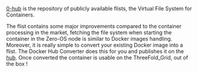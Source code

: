 [0-hub](https://hub.grid.tf) is the repository of publicly available flists, the Virtual File System for Containers.

The flist contains some major improvements compared to the container processing in the market, fetching the file system when starting the container in the Zero-OS node is similar to Docker images handling.
Moreover, it is really simple to convert your existing Docker image into a flist. The Docker Hub Converter does this for you and publishes it on the [hub](https://hub.grid.tf). Once converted the container is usable on the ThreeFold_Grid, out of the box !
